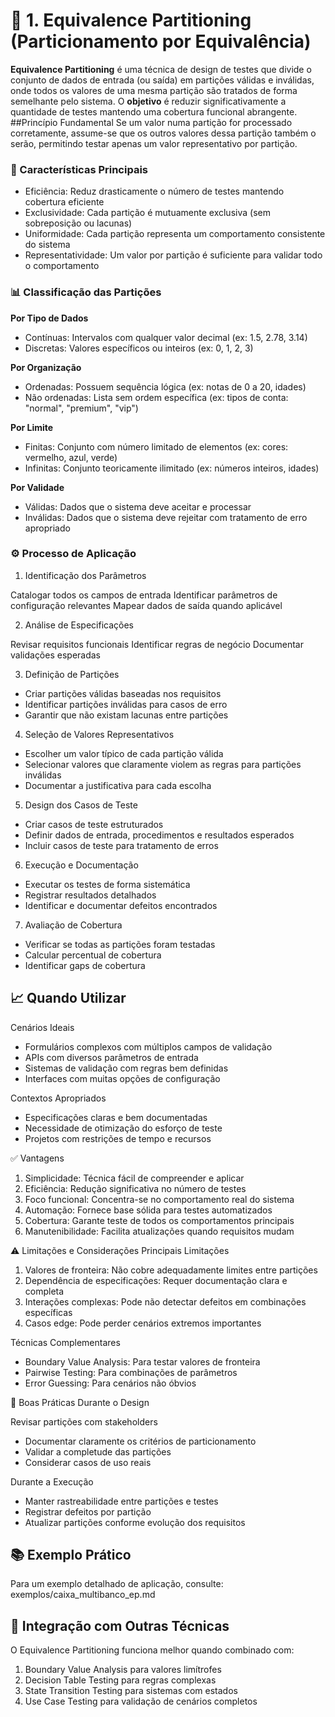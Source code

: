 # 🔷 1. Equivalence Partitioning (Particionamento por Equivalência)

**Equivalence Partitioning** é uma técnica de design de testes que divide o conjunto de dados de entrada (ou saída) em partições válidas e inválidas, onde todos os valores de uma mesma partição são tratados de forma semelhante pelo sistema.
O **objetivo** é reduzir significativamente a quantidade de testes mantendo uma cobertura funcional abrangente.
##Princípio Fundamental
Se um valor numa partição for processado corretamente, assume-se que os outros valores dessa partição também o serão, permitindo testar apenas um valor representativo por partição.
### 🎯 Características Principais

* Eficiência: Reduz drasticamente o número de testes mantendo cobertura eficiente
* Exclusividade: Cada partição é mutuamente exclusiva (sem sobreposição ou lacunas)
* Uniformidade: Cada partição representa um comportamento consistente do sistema
* Representatividade: Um valor por partição é suficiente para validar todo o comportamento

### 📊 Classificação das Partições
**Por Tipo de Dados**

- Contínuas: Intervalos com qualquer valor decimal (ex: 1.5, 2.78, 3.14)
- Discretas: Valores específicos ou inteiros (ex: 0, 1, 2, 3)

**Por Organização**

- Ordenadas: Possuem sequência lógica (ex: notas de 0 a 20, idades)
- Não ordenadas: Lista sem ordem específica (ex: tipos de conta: "normal", "premium", "vip")

**Por Limite**

- Finitas: Conjunto com número limitado de elementos (ex: cores: vermelho, azul, verde)
- Infinitas: Conjunto teoricamente ilimitado (ex: números inteiros, idades)

**Por Validade**

- Válidas: Dados que o sistema deve aceitar e processar
- Inválidas: Dados que o sistema deve rejeitar com tratamento de erro apropriado

### ⚙️ Processo de Aplicação
1. Identificação dos Parâmetros

Catalogar todos os campos de entrada
Identificar parâmetros de configuração relevantes
Mapear dados de saída quando aplicável

2. Análise de Especificações

Revisar requisitos funcionais
Identificar regras de negócio
Documentar validações esperadas

3. Definição de Partições

* Criar partições válidas baseadas nos requisitos
* Identificar partições inválidas para casos de erro
* Garantir que não existam lacunas entre partições

4. Seleção de Valores Representativos

* Escolher um valor típico de cada partição válida
* Selecionar valores que claramente violem as regras para partições inválidas
* Documentar a justificativa para cada escolha

5. Design dos Casos de Teste

* Criar casos de teste estruturados
* Definir dados de entrada, procedimentos e resultados esperados
* Incluir casos de teste para tratamento de erros

6. Execução e Documentação

* Executar os testes de forma sistemática
* Registrar resultados detalhados
* Identificar e documentar defeitos encontrados

7. Avaliação de Cobertura

* Verificar se todas as partições foram testadas
* Calcular percentual de cobertura
* Identificar gaps de cobertura

## 📈 Quando Utilizar
Cenários Ideais

- Formulários complexos com múltiplos campos de validação
- APIs com diversos parâmetros de entrada
- Sistemas de validação com regras bem definidas
- Interfaces com muitas opções de configuração

Contextos Apropriados

- Especificações claras e bem documentadas
- Necessidade de otimização do esforço de teste
- Projetos com restrições de tempo e recursos

✅ Vantagens

1. Simplicidade: Técnica fácil de compreender e aplicar
2. Eficiência: Redução significativa no número de testes
3. Foco funcional: Concentra-se no comportamento real do sistema
4. Automação: Fornece base sólida para testes automatizados
5. Cobertura: Garante teste de todos os comportamentos principais
6. Manutenibilidade: Facilita atualizações quando requisitos mudam

⚠️ Limitações e Considerações
Principais Limitações

1. Valores de fronteira: Não cobre adequadamente limites entre partições
2. Dependência de especificações: Requer documentação clara e completa
3. Interações complexas: Pode não detectar defeitos em combinações específicas
4. Casos edge: Pode perder cenários extremos importantes

Técnicas Complementares

- Boundary Value Analysis: Para testar valores de fronteira
- Pairwise Testing: Para combinações de parâmetros
- Error Guessing: Para cenários não óbvios

🔧 Boas Práticas
Durante o Design

Revisar partições com stakeholders
- Documentar claramente os critérios de particionamento
- Validar a completude das partições
- Considerar casos de uso reais

Durante a Execução

- Manter rastreabilidade entre partições e testes
- Registrar defeitos por partição
- Atualizar partições conforme evolução dos requisitos

## 📚 Exemplo Prático
Para um exemplo detalhado de aplicação, consulte: exemplos/caixa_multibanco_ep.md
## 🔗 Integração com Outras Técnicas
O Equivalence Partitioning funciona melhor quando combinado com:

1. Boundary Value Analysis para valores limítrofes
2. Decision Table Testing para regras complexas
3. State Transition Testing para sistemas com estados
4. Use Case Testing para validação de cenários completos

